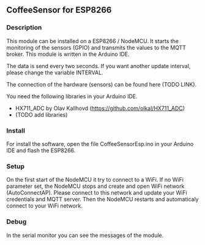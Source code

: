 ## CoffeeSensor for ESP8266

### Description
This module can be installed on a ESP8266 / NodeMCU. It starts the monitoring of the sensors (GPIO) and transmits the values to the MQTT broker. 
This module is written in the Arduino IDE.

The data is send every two seconds. If you want another update interval, please change the variable INTERVAL.

The connection of the hardware (sensors) can be found here (TODO LINK).

You need the following libraries in your Arduino IDE.

- HX711_ADC by Olav Kallhovd (https://github.com/olkal/HX711_ADC)
- (TODO add libraries)

### Install
For install the software, open the file CoffeeSensorEsp.ino in your Arduino IDE and flash the ESP8266.

### Setup
On the first start of the NodeMCU it try to connect to a WiFi. If no WiFi parameter set, the NodeMCU stops and create and open WiFi network (AutoConnectAP). 
Please connect to this network and update your WiFi credentials and MQTT server. Then the NodeMCU restarts and automaticaly connect to your WiFi network.

### Debug
In the serial monitor you can see the messages of the module.
